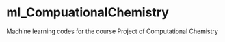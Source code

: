 # ml_CompuationalChemistry
Machine learning codes for the course Project of Computational Chemistry
